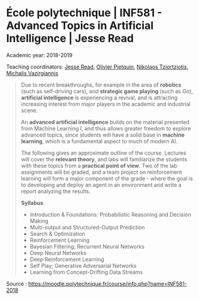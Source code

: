 # École polytechnique | INF581 - Advanced Topics in Artificial Intelligence | Jesse Read

Academic year: 2018-2019

Teaching coordinators: [Jesse Read](https://jmread.github.io), [Olivier Pietquin](http://www.lifl.fr/~pietquin/), [Nikolaos Tziortziotis](https://ntziortziotis.github.io), [Michalis Vazirgiannis](http://www.lix.polytechnique.fr/Labo/Michalis.Vazirgiannis/)

>Due to recent breakthroughs, for example in the area of **robotics** (such as self-driving cars), and **strategic game playing** (such as Go), **artificial intelligence** is experiencing a revival, and is attracting increasing interest from major players in the academic and industrial scene.
>
>An **advanced artificial intelligence** builds on the material presented from Machine Learning I, and thus allows greater freedom to explore advanced topics, since students will have a solid base in **machine learning**, which is a fundamental aspect to much of modern AI.
>
>The following gives an approximate outline of the course. Lectures will cover the **relevant theory**, and labs will familiarize the students with these topics from a **practical point of view**. Two of the lab assignments will be graded, and a team project on reinforcement learning will form a major component of the grade - where the goal is to developing and deploy an agent in an environment and write a report analyzing the results.
>
>**Syllabus**
>- Introduction & Foundations: Probabilistic Reasoning and Decision Making
>- Multi-output and Structured-Output Prediction
>- Search & Optimization
>- Reinforcement Learning 
>- Bayesian Filtering; Recurrent Neural Networks
>- Deep Neural Networks
>- Deep Reinforcement Learning
>- Self Play; Generative Adversarial Networks
>- Learning from Concept-Drifting Data Streams

Source : https://moodle.polytechnique.fr/course/info.php?name=INF581-2018




